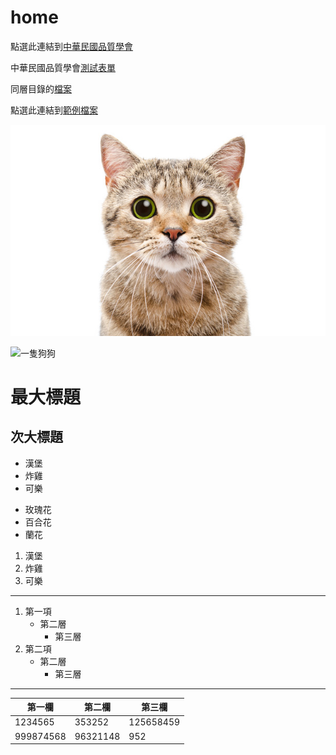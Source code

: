 # home

點選此連結到[中華民國品質學會](http://www.csq.org.tw/mp.asp)

中華民國品質學會[測試表單](https://forms.gle/v4zL3DVc54HH8c7H8)


同層目錄的[檔案](注意事項)


點選此連結到[範例檔案](docs/範例檔案.docx)

![倉庫內圖片](image/cat.jpg)


![一隻狗狗](https://i2.wp.com/www.spaceadvisor.com/blog/wp-content/uploads/2018/08/animal-corgi-dog-58997.jpg)

# 最大標題
## 次大標題

- 漢堡
- 炸雞
- 可樂


* 玫瑰花
* 百合花
* 蘭花

1. 漢堡
2. 炸雞
3. 可樂


-------
1. 第一項
   * 第二層
     * 第三層
2. 第二項
   * 第二層
     * 第三層
-------
|第一欄|第二欄|第三欄|
|---|---|---|
|1234565|353252|125658459|
|999874568|96321148|952|


